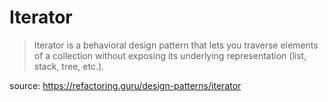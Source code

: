 # Iterator
> Iterator is a behavioral design pattern that lets you traverse elements of a collection without exposing its underlying representation (list, stack, tree, etc.).

source: https://refactoring.guru/design-patterns/iterator
